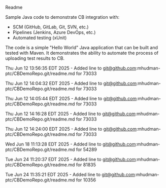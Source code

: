 Readme

Sample Java code to demonstrate CB integration with:
- SCM (GitHub, GitLab, Git, SVN, etc.)
- Pipelines (Jenkins, Azure DevOps, etc.)
- Automated testing (xUnit)

The code is a simple "Hello World" Java application that can be built and 
tested with Maven. It demonstrates the ability to automate the process of
uploading test results to CB.

Thu Jun 12 13:56:35 EDT 2025 - Added line to git@github.com:mhudman-ptc/CBDemoRepo.git/readme.md for 73033

Thu Jun 12 14:04:32 EDT 2025 - Added line to git@github.com:mhudman-ptc/CBDemoRepo.git/readme.md for 73033

Thu Jun 12 14:05:44 EDT 2025 - Added line to git@github.com:mhudman-ptc/CBDemoRepo.git/readme.md for 73033

Thu Jun 12 14:16:28 EDT 2025 - Added line to git@github.com:mhudman-ptc/CBDemoRepo.git/readme.md for 73033

Thu Jun 12 14:24:00 EDT 2025 - Added line to git@github.com:mhudman-ptc/CBDemoRepo.git/readme.md for 73033

Wed Jun 18 11:13:28 EDT 2025 - Added line to git@github.com:mhudman-ptc/CBDemoRepo.git/readme.md for 54289

Tue Jun 24 11:20:37 EDT 2025 - Added line to git@github.com:mhudman-ptc/CBDemoRepo.git/readme.md for 81835

Tue Jun 24 11:35:21 EDT 2025 - Added line to git@github.com:mhudman-ptc/CBDemoRepo.git/readme.md for 10356
